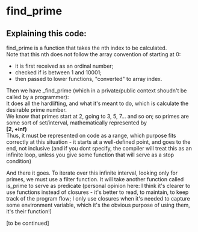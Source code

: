 # find_prime

## Explaining this code:

find_prime is a function that takes the nth index to be calculated. <br>
Note that this nth does not follow the array convention of starting at 0: 
- it is first received as an ordinal number;
- checked if is between 1 and 10001;
- then passed to lower functions, "converted" to array index.

Then we have _find_prime (which in a private/public context shoudn't be called by a programmer): <br>
It does all the hardlifting, and what it's meant to do, which is calculate the desirable prime number.<br>
We know that primes start at 2, going to 3, 5, 7... and so on; so primes are some sort of set/interval, mathematically represented by <br>
**[2, +inf)**<br>
Thus, it must be represented on code as a range, which purpose fits correctly at this situation - it starts at a well-defined point,
and goes to the end, not inclusive (and if you dont specify, the compiler will treat this as an infinite loop, unless you give some 
function that will serve as a stop condition)<br>

And there it goes. To iterate over this infinite interval, looking only for primes, we must use a filter function. It will take another function
called is_prime to serve as predicate (personal opinion here: I think it's clearer to use functions instead of closures - it's better to read, 
to maintain, to keep track of the program flow; I only use closures when it's needed to capture some environment variable, which it's the obvious 
purpose of using them, it's their function!)<br>

[to be continued]

